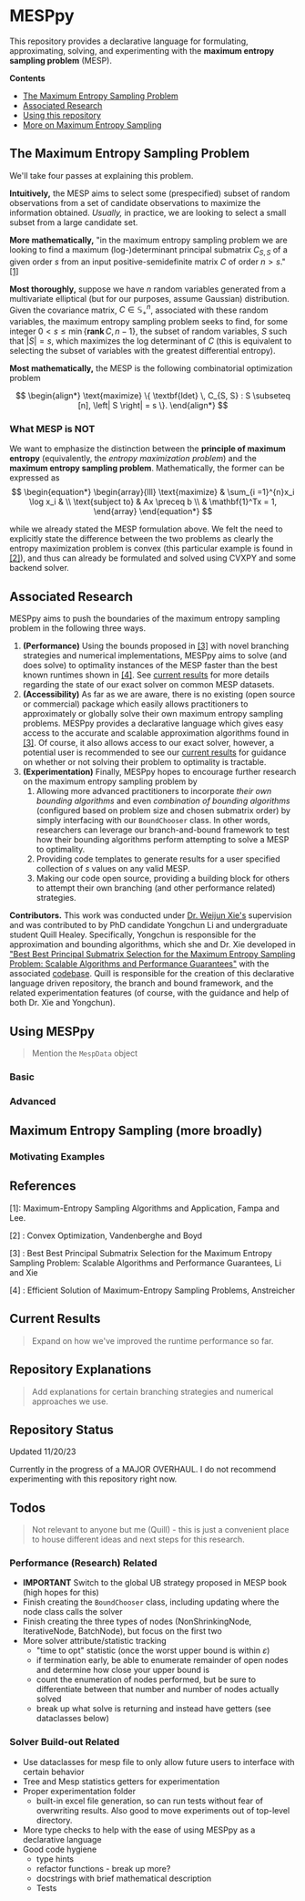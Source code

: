 # MESPpy
This repository provides a declarative language for formulating, approximating, solving, and experimenting with the **maximum entropy sampling problem** (MESP).

**Contents**
- [The Maximum Entropy Sampling Problem](#the-maximum-entropy-sampling-problem)
- [Associated Research](#associated-research)
- [Using this repository](#using-mesppy)
- [More on Maximum Entropy Sampling](#maximum-entropy-sampling-more-broadly)

## The Maximum Entropy Sampling Problem
We'll take four passes at explaining this problem.

**Intuitively,** the MESP aims to select some (prespecified) subset of random observations from a set of candidate observations to maximize the information obtained. *Usually,* in practice, we are looking to select a small subset from a large candidate set.

**More mathematically,** "in the maximum entropy sampling problem we are looking to find a maximum (log-)determinant principal submatrix $C_{S, S}$ of a given order $s$ from an input positive-semidefinite matrix $C$ of order $n > s$." [[1]](#1)

**Most thoroughly,** suppose we have $n$ random variables generated from a multivariate elliptical (but for our purposes, assume Gaussian) distribution. Given the covariance matrix, $C \in \mathbb{S}_{+}^{n}$, associated with these random variables, the maximum entropy sampling problem seeks to find, for some integer $0 < s \le \min \{ \textbf{rank}\, C, n - 1 \}$, the subset of random variables, $S$ such that $\left| S  \right| = s$, which maximizes the log determinant of $C$ (this is equivalent to selecting the subset of variables with the greatest differential entropy).

**Most mathematically,** the MESP is the following combinatorial optimization problem

$$
\begin{align*}
\text{maximize} \{ \textbf{ldet} \, C_{S, S} : S \subseteq [n], \left| S \right| = s \}.
\end{align*}
$$


### What MESP is NOT
We want to emphasize the distinction between the **principle of maximum entropy** (equivalently, the *entropy maximization problem*) and the **maximum entropy sampling problem**. Mathematically, the former can be expressed as 
$$
\begin{equation*}
\begin{array}{lll}
\text{maximize} & \sum_{i =1}^{n}x_i \log x_i & \\
\text{subject to} & Ax \preceq b \\
& \mathbf{1}^Tx = 1,
\end{array}
\end{equation*}
$$

while we already stated the MESP formulation above. We felt the need to explicitly state the difference between the two problems as clearly the entropy maximization problem is convex (this particular example is found in [[2]](#2)), and thus can already be formulated and solved using CVXPY and some backend solver.

## Associated Research
MESPpy aims to push the boundaries of the maximum entropy sampling problem in the following three ways.
1. **(Performance)** Using the bounds proposed in [[3]](#3) with novel branching strategies and numerical implementations, MESPpy aims to solve (and does solve) to optimality instances of the MESP faster than the best known runtimes shown in [[4]](#4). See [current results](#current-results) for more details regarding the state of our exact solver on common MESP datasets.
2. **(Accessibility)** As far as we are aware, there is no existing (open source or commercial) package which easily allows practitioners to approximately or globally solve their own maximum entropy sampling problems. MESPpy provides a declarative language which gives easy access to the accurate and scalable approximation algorithms found in [[3]](#3). Of course, it also allows access to our exact solver, however, a potential user is recommended to see our [current results](#current-results) for guidance on whether or not solving their problem to optimality is tractable.
3. **(Experimentation)** Finally, MESPpy hopes to encourage further research on the maximum entropy sampling problem by 
    1. Allowing more advanced practitioners to incorporate *their own bounding algorithms* and even *combination of bounding algorithms* (configured based on problem size and chosen submatrix order) by simply interfacing with our ```BoundChooser``` class. In other words, researchers can leverage our branch-and-bound framework to test how their bounding algorithms perform attempting to solve a MESP to optimality.
    2. Providing code templates to generate results for a user specified collection of $s$ values on any valid MESP.
    3. Making our code open source, providing a building block for others to attempt their own branching (and other performance related) strategies.
    

**Contributors.**
This work was conducted under [Dr. Weijun Xie's](https://sites.google.com/site/weijunxieor/home) supervision and was contributed to by PhD candidate Yongchun Li and undergraduate student Quill Healey. Specifically, Yongchun is responsible for the approximation and bounding algorithms, which she and Dr. Xie developed in ["Best Best Principal Submatrix Selection for the Maximum Entropy Sampling Problem:
Scalable Algorithms and Performance Guarantees"](https://arxiv.org/pdf/2001.08537.pdf) with the associated [codebase](https://github.com/yongchunli-13/Approximation-Algorithms-for-MESP). Quill is responsible for the creation of this declarative language driven repository, the branch and bound framework, and the related experimentation features (of course, with the guidance and help of both Dr. Xie and Yongchun). 

## Using MESPpy

> Mention the ```MespData``` object

### Basic

### Advanced

## Maximum Entropy Sampling (more broadly)

### Motivating Examples

## References
<a id="1">[1]</a>: Maximum-Entropy Sampling Algorithms and Application, Fampa and Lee.

<a id="2">[2]</a> : Convex Optimization, Vandenberghe and Boyd

<a id="3">[3]</a> : Best Best Principal Submatrix Selection for the Maximum Entropy Sampling Problem: Scalable Algorithms and Performance Guarantees, Li and Xie

<a id="4">[4]</a> : Efficient Solution of Maximum-Entropy Sampling Problems, Anstreicher

## Current Results
>Expand on how we've improved the runtime performance so far.

## Repository Explanations

> Add explanations for certain branching strategies and numerical approaches we use.

## Repository Status

Updated 11/20/23

Currently in the progress of a MAJOR OVERHAUL. I do not recommend experimenting with this repository right now.

## Todos
> Not relevant to anyone but me (Quill) - this is just a convenient place to house different ideas and next steps for this research.

### Performance (Research) Related
- **IMPORTANT** Switch to the global UB strategy proposed in MESP book (high hopes for this)
- Finish creating the ```BoundChooser``` class, including updating where the node class calls the solver
- Finish creating the three types of nodes (NonShrinkingNode, IterativeNode, BatchNode), but focus on the first two
- More solver attribute/statistic tracking
    - "time to opt" statistic (once the worst upper bound is within $\varepsilon$)
    - if termination early, be able to enumerate remainder of open nodes and determine how close your upper bound is
    - count the enumeration of nodes performed, but be sure to differentiate between that number and number of nodes actually solved
    - break up what solve is returning and instead have getters (see dataclasses below)

### Solver Build-out Related
- Use dataclasses for mesp file to only allow future users to interface with certain behavior 
- Tree and Mesp statistics getters for experimentation
- Proper experimentation folder
    - built-in excel file generation, so can run tests without fear of overwriting results. Also good to move experiments out of top-level directory.
- More type checks to help with the ease of using MESPpy as a declarative language
- Good code hygiene
    - type hints
    - refactor functions - break up more?
    - docstrings with brief mathematical description
    - Tests 